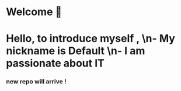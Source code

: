 <h1>  Welcome 👋<h1>
Hello, to introduce myself ,
\n- My nickname is Default
\n- I am passionate about IT

### new repo will arrive ! 
